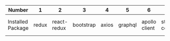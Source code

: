 | Number            | 1     | 2           | 3         | 4     | 5       | 6             | 7                | 8                |
| ----------------- | ----- | ----------- | --------- | ----- | ------- | ------------- | ---------------- | ---------------- |
| Installed Package | redux | react-redux | bootstrap | axios | graphql | apollo client | styled component | react-router-dom |
